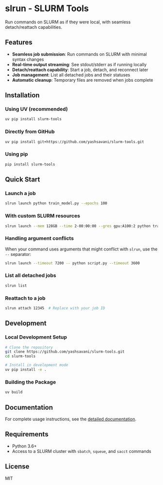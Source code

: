 # slrun - SLURM Tools

Run commands on SLURM as if they were local, with seamless detach/reattach capabilities.

## Features

- **Seamless job submission**: Run commands on SLURM with minimal syntax changes
- **Real-time output streaming**: See stdout/stderr as if running locally
- **Detach/reattach capability**: Start a job, detach, and reconnect later
- **Job management**: List all detached jobs and their statuses
- **Automatic cleanup**: Temporary files are removed when jobs complete

## Installation

### Using UV (recommended)

```bash
uv pip install slurm-tools
```

### Directly from GitHub

```bash
uv pip install git+https://github.com/yashsavani/slurm-tools.git
```

### Using pip

```bash
pip install slurm-tools
```

## Quick Start

### Launch a job

```bash
slrun launch python train_model.py --epochs 100
```

### With custom SLURM resources

```bash
slrun launch --mem 128GB --time 2-00:00:00 --gres gpu:A100:2 python train_model.py
```

### Handling argument conflicts

When your command uses arguments that might conflict with `slrun`, use the `--` separator:

```bash
slrun launch --timeout 7200 -- python script.py --timeout 3600
```

### List all detached jobs

```bash
slrun list
```

### Reattach to a job

```bash
slrun attach 12345  # Replace with your job ID
```

## Development

### Local Development Setup

```bash
# Clone the repository
git clone https://github.com/yashsavani/slurm-tools.git
cd slurm-tools

# Install in development mode
uv pip install -e .
```

### Building the Package

```bash
uv build
```

## Documentation

For complete usage instructions, see the [detailed documentation](docs/usage.md).

## Requirements

- Python 3.6+
- Access to a SLURM cluster with `sbatch`, `squeue`, and `sacct` commands

## License

MIT
